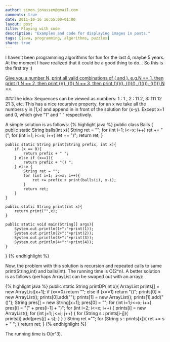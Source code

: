 ```yaml
---
author: simon.jonassen@gmail.com
comments: true
date: 2011-10-16 16:55:00+01:00
layout: post
title: Playing with code
description: "Examples and code for displaying images in posts."
tags: [java, programming, algorithms, puzzles]
share: true
---
```


I haven’t been programming algorithms for fun for the last 4, maybe 5 years. At the moment I have realized that it could be a good thing to do… So this is the first try :)

[Give you a number N, print all valid combinations of ( and ). e.g.N == 1, then print () N == 2, then print ()(), (()) N == 3, then print ()()(), (())(), ()(()), ((())) N ==](http://www.careercup.com/question?id=11556776).

###The idea:
Sequences can be viewed as numbers: 1 : 1 , 2 : 11 2, 3: 111 12 21 3, etc. This has a nice recursive property, for an x we take all the numbers y in [1,x] and append in in front of the solution for (x-y). Except x=1 and 0, which give “1” and “ ” respectively.

A simple solution is as follows:
{% highlight java %}
public class Balls {
	public static String balls(int x){
		String ret = "";
		for (int i=1; i<=x; i++) ret += "(";
		for (int i=1; i<=x; i++) ret += ")";
		return ret;
	}

	public static String print(String prefix, int x){
		if (x == 0){
			return prefix + " ";
		} else if (x==1){
			return prefix + "() ";
		} else {
			String ret = "";
			for (int i=1; i<=x; i++){
				ret += prefix + print(balls(i), x-i);
			}
			return ret;
		}
	}

	public static String print(int x){
		return print("",x);
	}

	public static void main(String[] args){
		System.out.println(1+":"+print(1));
		System.out.println(2+":"+print(2));
		System.out.println(3+":"+print(3));
		System.out.println(4+":"+print(4));
	}
}
{% endhighlight %}

Now, the problem with this solution is recursion and repeated calls to same print(String,int) and balls(int). The running time is O(2^n). A better solution is as follows (perhaps ArrayList can be swaped out with an array):

{% highlight java %}
public static String printDP(int x){
	ArrayList prints[] = new ArrayList[x+1];
	if (x==0) return "";
	else if (x==1) return "()";
	prints[0] = new ArrayList();
	prints[0].add("");
	prints[1] = new ArrayList();
	prints[1].add("()");
	String pres[] = new String[x+1];
	pres[0] = "";
	for (int i=1;i<=x; i++) pres[i] = "(" + pres[i-1] + ")";
	for (int i=2; i<=x; i++) {
		prints[i] = new ArrayList();
		for (int j=1; j<=i; j++) {
			for (String s : prints[i-j]){
				prints[i].add(pres[j] + s);
			}
		}
	}
	String ret ="";
	for (String s : prints[x]){
		ret += s + " ";
	}
	return ret;
}
{% endhighlight %}

The running time is O(n^3).
